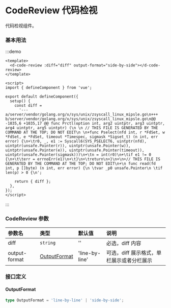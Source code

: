 # CodeReview 代码检视

代码检视组件。

### 基本用法

:::demo

```vue
<template>
  <d-code-review :diff="diff" output-format="side-by-side"></d-code-review>
</template>

<script>
import { defineComponent } from 'vue';

export default defineComponent({
  setup() {
    const diff =
      '--- a/server/vendor/golang.org/x/sys/unix/zsyscall_linux_mipsle.go\n+++ b/server/vendor/golang.org/x/sys/unix/zsyscall_linux_mipsle.go\n@@ -1035,6 +1035,17 @@ func Prctl(option int, arg2 uintptr, arg3 uintptr, arg4 uintptr, arg5 uintptr) (\n \n // THIS FILE IS GENERATED BY THE COMMAND AT THE TOP; DO NOT EDIT\n \n+func Pselect(nfd int, r *FdSet, w *FdSet, e *FdSet, timeout *Timespec, sigmask *Sigset_t) (n int, err error) {\n+\tr0, _, e1 := Syscall6(SYS_PSELECT6, uintptr(nfd), uintptr(unsafe.Pointer(r)), uintptr(unsafe.Pointer(w)), uintptr(unsafe.Pointer(e)), uintptr(unsafe.Pointer(timeout)), uintptr(unsafe.Pointer(sigmask)))\n+\tn = int(r0)\n+\tif e1 != 0 {\n+\t\terr = errnoErr(e1)\n+\t}\n+\treturn\n+}\n+\n+// THIS FILE IS GENERATED BY THE COMMAND AT THE TOP; DO NOT EDIT\n+\n func read(fd int, p []byte) (n int, err error) {\n \tvar _p0 unsafe.Pointer\n \tif len(p) > 0 {\n';

    return { diff };
  },
});
</script>
```

:::

### CodeReview 参数

| 参数名        | 类型                          | 默认值         | 说明                                      |
| :------------ | :---------------------------- | :------------- | :---------------------------------------- |
| diff          | `string`                      | ''             | 必选，diff 内容                           |
| output-format | [OutputFormat](#outputformat) | 'line-by-line' | 可选，diff 展示格式，单栏展示或者分栏展示 |

### 接口定义

#### OutputFormat

```ts
type OutputFormat = 'line-by-line' | 'side-by-side';
```
